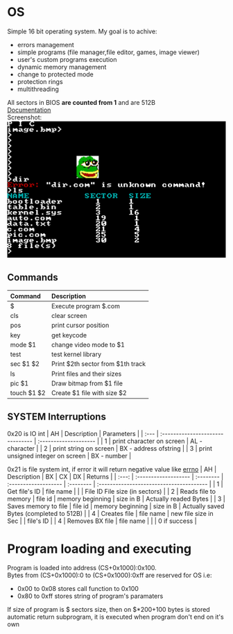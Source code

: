 # OS
Simple 16 bit operating system. My goal is to achive:
* errors management
* simple programs (file manager,file editor, games, image viewer)
* user's custom programs execution
* dynamic memory management
* change to protected mode
* protection rings
* multithreading

All sectors in BIOS **are counted from 1** and are 512B\
[Documentation ](http://192.168.0.60/pi/OS_doc/)\
Screenshot:\
![Screenshot](screenshot.png)
## Commands
| Command     | Description                       |
| :---------- | :-------------------------------- |
| $           | Execute program $.com             |
| cls         | clear screen                      |
| pos         | print cursor position             |
| key         | get keycode                       |
| mode $1     | change video mode to $1           |
| test        | test kernel library               |
| sec $1 $2   | Print $2th sector from $1th track |
| ls          | Print files and their sizes       |
| pic $1      | Draw bitmap from $1 file          |
| touch $1 $2 | Create $1 file with size $2       |
## SYSTEM Interruptions
0x20 is IO int
| AH   | Description                      | Parameters            |
| :--- | :------------------------------- | :-------------------- |
| 1    | print character on screen        | AL - character        |
| 2    | print string on screen           | BX - address ofstring |
| 3    | print unsigned integer on screen | BX - number           |

0x21 is file system int, if error it will return negative value like [errno](https://chromium.googlesource.com/chromiumos/docs/+/master/constants/errnos.md)
|  AH   | Description          | BX        | CX                   | DX        | Returns                                  |
| :---: | :------------------- | :-------- | :------------------- | :-------- | :--------------------------------------- |
|   1   | Get file's ID        | file name |                      |           | File ID File size (in sectors)           |
|   2   | Reads file to memory | file id   | memory beginning     | size in B | Actually readed Bytes                    |
|   3   | Saves memory to file | file id   | memory beginning     | size in B | Actually saved Bytes (completed to 512B) |
|   4   | Creates file         | file name | new file size in Sec |           | file's ID                                |
|   4   | Removes BX file      | file name |                      |           | 0 if success                             |

# Program loading and executing
Program is loaded into address (CS+0x1000):0x100.\
Bytes from (CS+0x1000):0 to (CS+0x1000):0xff are reserved for OS i.e:
* 0x00 to 0x08 stores call function to 0x100
* 0x80 to 0xff stores string of program's paramaters

If size of program is $ sectors size, then on $*200+100 bytes is stored automatic return subprogram, it is executed when program don't end on it's own
